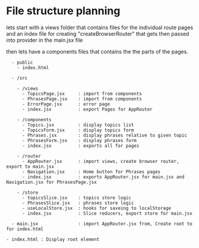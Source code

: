 # File structure planning
lets start with a views folder that contains files for the individual route pages and an index file for creating "createBrowserRouter" that gets then passed into provider in the main.jsx file

then lets have a components files that contains the the parts of the pages.

      - public
        - index.html

      - /src

        - /views
          - TopicsPage.jsx     : import from components
          - PhrasesPage.jsx    : import from components
          - ErrorPage.jsx      : error page
          - index.jsx          : export Pages for AppRouter

        - /components
          - Topics.jsx         : display topics list
          - TopicsForm.jsx     : display topics form
          - Phrases.jsx        : display phrases relative to given topic
          - PhrasesForm.jsx    : display phrases form
          - index.jsx          : exports all for pages

        - /router
          - AppRouter.jsx      : import views, create browser router, export to main.jsx
          - Navigation.jsx     : Home button for Phrases pages
          - index.jsx          : exports AppRouter.jsx for main.jsx and Navigation.jsx for PhrasesPage.jsx
        
        - /store
          - topicsSlice.jsx    : topics store logic
          - PhrasesSlice.jsx   : phrases store logic
          - useLocalStore.jsx  : hooks for saveing to localStorage
          - index.jsx          : Slice reducers, export store for main.jsx

      - main.jsx               : import AppRouter.jsx from, Create root to for index.html

    - index.html : Display root element